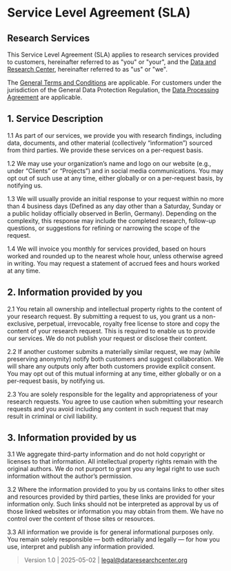 # Service Level Agreement (SLA)

## Research Services

This Service Level Agreement (SLA) applies to research services provided to customers, hereinafter referred to as "you" or "your", and the [Data and Research Center](https://dataresearchcenter.org), hereinafter referred to as "us" or "we".

The [General Terms and Conditions](./tos.md) are applicable. For customers under the jurisdiction of the General Data Protection Regulation, the [Data Processing Agreement](./dpa.md) are applicable.

## 1. Service Description

1.1 As part of our services, we provide you with research findings, including data, documents, and other material (collectively “information”) sourced from third parties. We provide these services on a per-request basis.

1.2 We may use your organization’s name and logo on our website (e.g., under “Clients” or “Projects”) and in social media communications. You may opt out of such use at any time, either globally or on a per-request basis, by notifying us.

1.3 We will usually provide an initial response to your request within no more than 4 business days (Defined as any day other than a Saturday, Sunday or a public holiday officially observed in Berlin, Germany). Depending on the complexity, this response may include the completed research, follow-up questions, or suggestions for refining or narrowing the scope of the request.

1.4 We will invoice you monthly for services provided, based on hours worked and rounded up to the nearest whole hour, unless otherwise agreed in writing. You may request a statement of accrued fees and hours worked at any time.

## 2. Information provided by you

2.1 You retain all ownership and intellectual property rights to the content of your research request. By submitting a request to us, you grant us a non-exclusive, perpetual, irrevocable, royalty free license to store and copy the content of your research request. This is required to enable us to provide our services. We do not publish your request or disclose their content.

2.2 If another customer submits a materially similar request, we may (while preserving anonymity) notify both customers and suggest collaboration. We will share any outputs only after both customers provide explicit consent. You may opt out of this mutual informing at any time, either globally or on a per-request basis, by notifying us.

2.3 You are solely responsible for the legality and appropriateness of your research requests. You agree to use caution when submitting your research requests and you avoid including any content in such request that may result in criminal or civil liability.

## 3. Information provided by us

3.1 We aggregate third-party information and do not hold copyright or licenses to that information. All intellectual property rights remain with the original authors. We do not purport to grant you any legal right to use such information without the author’s permission.

3.2 Where the information provided to you by us contains links to other sites and resources provided by third parties, these links are provided for your information only. Such links should not be interpreted as approval by us of those linked websites or information you may obtain from them. We have no control over the content of those sites or resources.

3.3 All information we provide is for general informational purposes only. You remain solely responsible — both editorially and legally — for how you use, interpret and publish any information provided.

> Version 1.0 | 2025-05-02 | [legal@dataresearchcenter.org](mailto:legal@dataresearchcenter.org)
